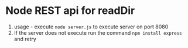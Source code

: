 # Node REST api for readDir

1. usage - execute `node server.js` to execute server on port 8080
2. If the server does not execute run the command `npm install express` and retry
